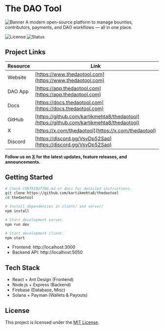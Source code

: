 # The DAO Tool

![Banner](./server/docs/assets/banner.png)
A modern open-source platform to manage bounties, contributors, payments, and DAO workflows — all in one place.

![License](https://img.shields.io/badge/license-MIT-green)
![Status](https://img.shields.io/badge/status-Alpha-blue)

## Project Links

| Resource       | Link                                                                                     |
|----------------|------------------------------------------------------------------------------------------|
| Website        | [https://www.thedaotool.com](https://www.thedaotool.com)                                 |
| DAO App        | [https://app.thedaotool.com](https://app.thedaotool.com)                                 |
| Docs           | [https://docs.thedaotool.com](https://docs.thedaotool.com)                               |
| GitHub         | [https://github.com/kartikmehta8/thedaotool](https://github.com/kartikmehta8/thedaotool) |
| X              | [https://x.com/thedaotool](https://x.com/thedaotool)                               |
| Discord        | [https://discord.gg/VsyDp52Saq](https://discord.gg/VsyDp52Saq)                               |

**Follow us on [X](https://x.com/thedaotool) for the latest updates, feature releases, and announcements.**

## Getting Started

```bash
# Check CONTRIBUTING.md or docs for detailed instructions.
git clone https://github.com/kartikmehta8/thedaotool
cd thedaotool

# Install dependencies in client/ and server/
npm install

# Start development server.
npm run dev

# Start development client.
npm start
```

- Frontend: http://localhost:3000  
- Backend API: http://localhost:5050  

## Tech Stack

- React + Ant Design (Frontend)
- Node.js + Express (Backend)
- Firebase (Database, Misc)
- Solana + Payman (Wallets & Payouts)

## License

This project is licensed under the [MIT License](LICENSE).
